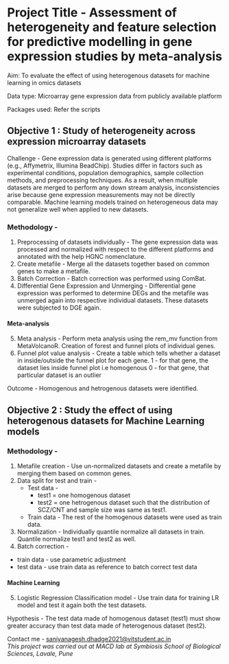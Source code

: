# Project Title - Assessment of heterogeneity and feature selection for predictive modelling in gene expression studies by meta-analysis

Aim: To evaluate the effect of using heterogenous datasets for machine learning in omics datasets

Data type: Microarray gene expression data from publicly available platform

Packages used: Refer the scripts

## Objective 1 : Study of heterogeneity across expression microarray datasets

Challenge - Gene expression data is generated using different platforms (e.g., Affymetrix, Illumina BeadChip). Studies differ in factors such as experimental conditions, population demographics, sample collection methods, and preprocessing techniques. As a result, when multiple datasets are merged to perform any down stream analysis, inconsistencies arise because gene expression measurements may not be directly comparable. Machine learning models trained on heterogeneous data may not generalize well when applied to new datasets.

### Methodology - 
1. Preprocessing of datasets individually - The gene expression data was processed and normalized with respect to the different platforms and annotated with the help HGNC nomenclature. 
2. Create metafile - Merge all the datasets together based on common genes to make a metafile.
3. Batch Correction - Batch correction was performed using ComBat.
4. Differential Gene Expression and Unmerging -  Differential gene expression was performed to determine DEGs and the metafile was unmerged again into respective individual datasets. These datasets were subjected to DGE again.

#### Meta-analysis

5. Meta analysis - Perform meta analysis using the rem_mv function from MetaVolcanoR. Creation of forest and funnel plots of individual genes.
6. Funnel plot value analysis - Create a table which tells whether a dataset in inside/outside the funnel plot for each gene.
   1 - for that gene, the dataset lies inside funnel plot i.e homogenous
   0 - for that gene, that particular dataset is an outlier
   
Outcome - Homogenous and hetrogenous datasets were identified.

## Objective 2 : Study the effect of using heterogenous datasets for Machine Learning models

### Methodology - 

1. Metafile creation - Use un-normalized datasets and create a metafile by merging them based on common genes.
2. Data split for test and train -
   - Test data -
       - test1 = one homogenous dataset
       - test2 = one hetrogenous dataset such that the distribution of SCZ/CNT and sample size was same as test1.
   - Train data - The rest of the homogenous datasets were used as train data.
3. Normalization - Individually quantile normalize all datasets in train. Quantile normalize test1 and test2 as well.
4. Batch correction -
  - train data - use parametric adjustment
  - test data -  use train data as reference to batch correct test data 

#### Machine Learning
5. Logistic Regression Classification model - Use train data for training LR model and test it again both the test datasets.
    
Hypothesis - The test data made of homogenous dataset (test1) must show greater accuracy than test data made of heterogenous dataset (test2).


Contact me - saniyanagesh.dhadge2021@vitstudent.ac.in <br />
_This project was carried out at MACD lab at Symbiosis School of Biological Sciences, Lavale, Pune_
